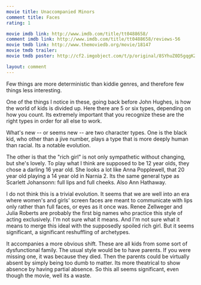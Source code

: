```yaml
---
movie title: Unaccompanied Minors
comment title: Faces
rating: 1

movie imdb link: http://www.imdb.com/title/tt0488658/
comment imdb link: http://www.imdb.com/title/tt0488658/reviews-56
movie tmdb link: http://www.themoviedb.org/movie/18147
movie tmdb trailer: 
movie tmdb poster: http://cf2.imgobject.com/t/p/original/8SYhuZ0D5gqgKZcgYu7yuWlncL1.jpg

layout: comment
---
```


Few things are more deterministic than kiddie genres, and therefore few things less interesting. 

One of the things I notice in these, going back before John Hughes, is how the world of kids is divided up. Here there are 5 or six types, depending on how you count. Its extremely important that you recognize these are the right types in order for all else to work. 

What's new -- or seems new -- are two character types. One is the black kid, who other than a jive number, plays a type that is more deeply human than racial. Its a notable evolution.

The other is that the "rich girl" is not only sympathetic without changing, but she's lovely. To play what I think are supposed to be 12 year olds, they chose a darling 16 year old. She looks a lot like Anna Popplewell, that 20 year old playing a 14 year old in Narnia 2. Its the same general type as Scarlett Johansonn: full lips and full cheeks. Also Ann Hathaway.

I do not think this is a trivial evolution. It seems that we are well into an era where women's and girls' screen faces are meant to communicate with lips only rather than full faces, or eyes as it once was. Renee Zellweger and Julia Roberts are probably the first big names who practice this style of acting exclusively. I'm not sure what it means. And I'm not sure what it means to merge this ideal with the supposedly spoiled rich girl. But it seems significant, a significant reshuffling of archetypes.

It accompanies a more obvious shift. These are all kids from some sort of dysfunctional family. The usual style would be to have parents. If you were missing one, it was because they died. Then the parents could be virtually absent by simply being too dumb to matter. Its more theatrical to show absence by having partial absence. So this all seems significant, even though the movie, well its a waste.